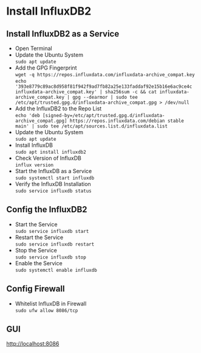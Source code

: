 # Install InfluxDB2

## Install InfluxDB2 as a Service

* Open Terminal
* Update the Ubuntu System  
  `sudo apt update`
* Add the GPG Fingerprint  
  `wget -q https://repos.influxdata.com/influxdata-archive_compat.key`  
  `echo '393e8779c89ac8d958f81f942f9ad7fb82a25e133faddaf92e15b16e6ac9ce4c influxdata-archive_compat.key' | sha256sum -c && cat influxdata-archive_compat.key | gpg --dearmor | sudo tee /etc/apt/trusted.gpg.d/influxdata-archive_compat.gpg > /dev/null`  
* Add the InfluxDB2 to the Repo List  
   `echo 'deb [signed-by=/etc/apt/trusted.gpg.d/influxdata-archive_compat.gpg] https://repos.influxdata.com/debian stable main' | sudo tee /etc/apt/sources.list.d/influxdata.list`
* Update the Ubuntu System  
  `sudo apt update`
* Install InfluxDB  
  `sudo apt install influxdb2`
* Check Version of InfluxDB  
  `influx version`
* Start the InfluxDB as a Service  
  `sudo systemctl start influxdb`
* Verify the InfluxDB Installation  
  `sudo service influxdb status`

## Config the InfluxDB2

* Start the Service  
  `sudo service influxdb start`
* Restart the Service  
  `sudo service influxdb restart`
* Stop the Service  
  `sudo service influxdb stop`
* Enable the Service  
  `sudo systemctl enable influxdb`

## Config Firewall

* Whitelist InfluxDB in Firewall  
  `sudo ufw allow 8086/tcp`

## GUI

<http://localhost:8086>
